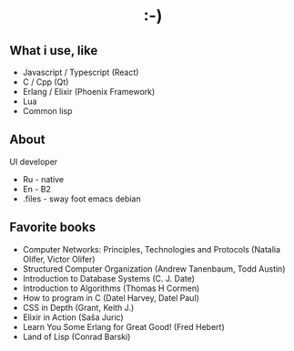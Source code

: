 <div align="center" id="toc">
  <ul align="center" style="list-style: none;">
    <summary>
      <h1>:-)</h1>
    </summary>
  </ul>
</div>

## What i use, like
  - Javascript / Typescript (React)
  - C / Cpp (Qt)
  - Erlang / Elixir (Phoenix Framework)
  - Lua
  - Common lisp 

## About
  UI developer
  - Ru - native
  - En - B2
  - .files - sway foot emacs debian

## Favorite books
- Computer Networks: Principles, Technologies and Protocols (Natalia Olifer, Victor Olifer)
- Structured Computer Organization (Andrew Tanenbaum, Todd Austin)
- Introduction to Database Systems (C. J. Date)
- Introduction to Algorithms (Thomas H Cormen)
- How to program in C (Datel Harvey, Datel Paul)
- CSS in Depth (Grant, Keith J.)
- Elixir in Action (Saša Juric)
- Learn You Some Erlang for Great Good! (Fred Hebert)
- Land of Lisp (Conrad Barski)
